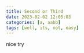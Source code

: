```yaml
---
title: Second or Third
date: 2023-02-02 12:05:03 
categories: [a, aabb]
tags: [well, its, not, easy]
---
```


nice try

